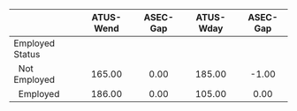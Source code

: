 
|                      |    ATUS-Wend |     ASEC-Gap |    ATUS-Wday |     ASEC-Gap |
| -------------------- | :----------: | :----------: | :----------: | :----------: |
| Employed Status      |              |              |              |              |
| &nbsp;&nbsp;Not Employed |       165.00 |         0.00 |       185.00 |        -1.00 |
| &nbsp;&nbsp;Employed |       186.00 |         0.00 |       105.00 |         0.00 |

